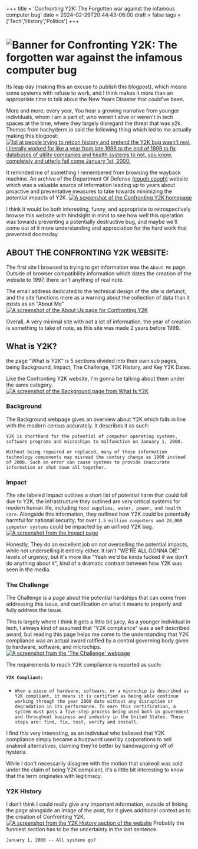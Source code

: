 +++
title = 'Confronting Y2K: The Forgotten war against the infamous computer bug'
date = 2024-02-29T20:44:43-06:00
draft = false
tags = ['Tech','History','Politics']
+++
# ![Banner for Confronting Y2K: The forgotten war against the infamous computer bug](/posts/y2k/banner.png)
Its leap day (making this an excuse to publish this blogpost), which means some systems with refuse to work, and I think makes it more than an appropriate time to talk about the New Years Disaster that could've been.
<!--more-->

More and more, every year, You hear a growing narrative from younger individuals, whom I am a part of, who weren't alive or weren't in tech spaces at the time, where they largely disregard the threat that was y2k. Thomas from hachyderm.io said the following thing which led to me actually making this blogpost:
[![lol at people trying to retcon history and pretend the Y2K bug wasn't real. I literally worked for like a year from late 1998 to the end of 1999 to fix databases of utility companies and health systems to not, you know, completely and utterly fail come January 1st, 2000.](/posts/y2k/ThomasPost.png)](https://hachyderm.io/@thomasfuchs/111682921557572060)

It reminded me of something I remembered from browsing the wayback machine. An archive of the Department Of Defense [(cough cough)](https://en.wikipedia.org/wiki/List_of_assigned_/8_IPv4_address_blocks#List_of_assigned_/8_blocks_to_the_United_States_Department_of_Defense) website which was a valuable source of information leading up to years about proactive and preventative measures to take towards minimizing the potential impacts of Y2K.
[![A screenshot of the Confronting Y2K homepage](/posts/y2k/homepage.png)](https://web.archive.org/web/20170930051316/http://archive.defense.gov/specials/y2k/)

I think it would be both interesting, funny, and appropriate to retrospectively browse this website with hindsight in mind to see how well this operation was towards preventing a potentially destructive bug, and maybe we'll come out of it more understanding and appreciation for the hard work that prevented doomsday.
## ABOUT THE CONFRONTING Y2K WEBSITE:
The first site I browsed to trying to get information was the `About Me` page. Outside of browser compatibility information which dates the creation of the website to 1997, there isn't anything of real note.

The email address dedicated to the technical design of the site is defunct, and the site functions more as a warning about the collection of data than it exists as an "About Me"
[![A screenshot of the About Us page for Confronting Y2K](/posts/y2k/aboutme.png)](https://web.archive.org/web/20170930140106fw_/http://archive.defense.gov/specials/y2k/misc_fabout.htm)

Overall, A very minimal site with not a lot of information, the year of creation is something to take of note, as this site was made 2 years before 1999.
## What is Y2K?
the page "What is Y2K" is 5 sections divided into their own sub pages, being Background, Impact, The Challenge, Y2K History, and Key Y2K Dates.

Like the Confronting Y2K website, I'm gonna be talking about them under the same category.
[![A screenshot of the Background page from What Is Y2K](/posts/y2k/WIY2Kbackground.png)](https://web.archive.org/web/20170930160440fw_/http://archive.defense.gov/specials/y2k/y2k_back.htm)
### Background
The Background webpage gives an overview about Y2K which falls in line with the modern census accurately. It describes it as such:

```Y2K is shorthand for the potential of computer operating systems, software programs and microchips to malfunction on January 1, 2000.```

```Without being repaired or replaced, many of these information technology components may misread the century change as 1900 instead of 2000. Such an error can cause systems to provide inaccurate information or shut down all together.```
### Impact
The site labeled Impact outlines a short list of potential harm that could fall due to Y2K, the infrastructure they outlined are very critical systems for modern human life, including `food supplies, water, power, and health care`. Alongside this information, they outlined how Y2K could be potentially harmful for national security, for over `1.5 million computers and 28,000 computer systems` could be impacted by an unfixed Y2K bug.
[![A screenshot from the Impact page](/posts/y2k/impact.png)](https://web.archive.org/web/20170930160439fw_/http://archive.defense.gov/specials/y2k/y2k_impact.htm)

Honestly, They do an excellent job on not overselling the potential impacts, while not underselling it entirely either. It isn't "WE'RE ALL GONNA DIE" levels of urgency, but it's more like "Yeah we'd be kinda fucked if we don't do anything about it", kind of a dramatic contrast between how Y2K was seen in the media.
### The Challenge
The Challenge is a page about the potential hardships that can come from addressing this issue, and certification on what it means to properly and fully address the issue.

This is largely where I think it gets a little bit juicy, As a younger individual in tech, I always kind of assumed that "Y2K compliance" was a self described award, but reading this page helps me come to the understanding that Y2K compliance was an actual award ratified by a central governing body given to hardware, software, and microchips.
[![A screenshot from the 'The Challenge' webpage](/posts/y2k/thechallenge.png)](https://web.archive.org/web/20170930160440fw_/http://archive.defense.gov/specials/y2k/y2k_chall.htm)

The requirements to reach Y2K compliance is reported as such:
#### ```Y2K Compliant:```
* ```When a piece of hardware, software, or a microchip is described as Y2K compliant, it means it is certified as being able continue working through the year 2000 date without any disruption or degradation in its performance. To earn this certification, a system must pass a five-step process being used both in government and throughout business and industry in the United States. These steps are: find, fix, test, verify and install.```

I find this very interesting, as an individual who believed that Y2K compliance simply became a buzzword used by corporations to sell snakeoil alternatives, claiming they're better by bandwagoning off of hysteria.

While I don't necessarily disagree with the motion that snakeoil was sold under the claim of being Y2K compliant, it's a little bit interesting to know that the term originates with legitimacy.
### Y2K History

I don't think I could really give any important information, outside of linking the page alongside an image of the post, for it gives additional context as to the creation of Confronting Y2K.
[![A screenshot from the Y2K History section of the website](/posts/y2k/history.png)](https://web.archive.org/web/20170930160439fw_/http://archive.defense.gov/specials/y2k/y2k_hist.htm)
Probably the funniest section has to be the uncertainty in the last sentence.

`January 1, 2000 -- All systems go?`
